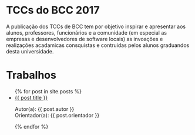 # TCCs do BCC 2017

A publicação dos TCCs de BCC tem por objetivo inspirar e
apresentar aos alunos, professores, funcionários e a comunidade (em especial as
empresas e desenvolvedores de software locais) as invoações e realizações
acadamicas consquistas e contruidas pelos alunos graduandos desta universidade.

# Trabalhos

<ul>
	{% for post in site.posts %}
	<li>
	<a href="{{ site.baseurl }}{{ post.url }}">{{ post.title }}</a>
	<p>Autor(a): {{ post.autor }} <br />
	Orientador(a): {{ post.orientador }}</p>
	</li>
	{% endfor %}
</ul>
